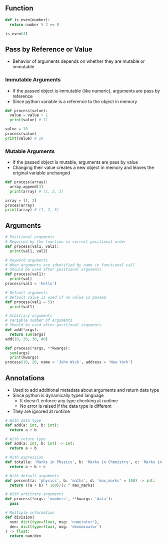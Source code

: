 ## Function
```py
def is_even(number):
  return number % 2 == 0

is_even(4)
```

## Pass by Reference or Value
- Behavior of arguments depends on whether they are mutable or immutable

### Immutable Arguments
- If the passed object is immutable (like numeric), arguments are pass by reference
- Since python variable is a reference to the object in memory

```py
def process(value):
  value = value + 1
  print(value) # 11

value = 10
process(value)
print(value) # 10
```

### Mutable Arguments
- If the passed object is mutable, arguments are pass by value
- Changing their value creates a new object in memory and leaves the original variable unchanged

```py
def process(array):
  array.append(3)
  print(array) # [1, 2, 3]

array = [1, 2]
proces(array)
print(array) # [1, 2, 3]
```

## Arguments
```py
# Positional arguments
# Required by the function in correct positional order
def process(val1, val2):
  print(val1, val2)

# Keyword arguments
# When arguments are identified by name in functional call
# Should be used after positional arguments
def process(val1):
  print(val)
process(val1 = 'hello')

# Default arguments
# Default value is used if no value is passed
def process(val1 = 5):
  print(val1)

# Arbitrary arguments
# Variable number of arguments
# Should be used after positional arguments
def add(*args):
  return sum(args)
add(10, 20, 30, 40)

def process(*args, **kwargs):
  sum(args)
  print(kwargs)
process(10, 20, name = 'John Wick', address = 'New York')
```

## Annotations
- Used to add additional metadata about arguments and return data type
- Since python is dynamically typed language
  - It doesn't enforce any type checking at runtime
  - No error is raised if the data type is different
- They are ignored at runtime

```py
# With data type
def add(a: int, b: int):
  return a + b

# With return type
def add(a: int, b: int) -> int:
  return a + b

# With expression
def total(a: 'Marks in Physics', b: 'Marks in Chemistry', c: 'Marks in Maths') -> int:
  return a + b + c

# With default arguments
def percent(a: 'physics', b: 'maths', d: 'max_marks' = 100) -> int:
  return ((a + b) * 100)/(2 * max_marks)

# With arbitrary arguments
def process(*args: 'numbers', **kwargs: 'data'):
  pass

# Multiple information
def division(
  num: dict(type=float, msg: 'numerator'),
  den: dict(type=float, msg: 'denominator')
) -> float:
  return num/den
```
